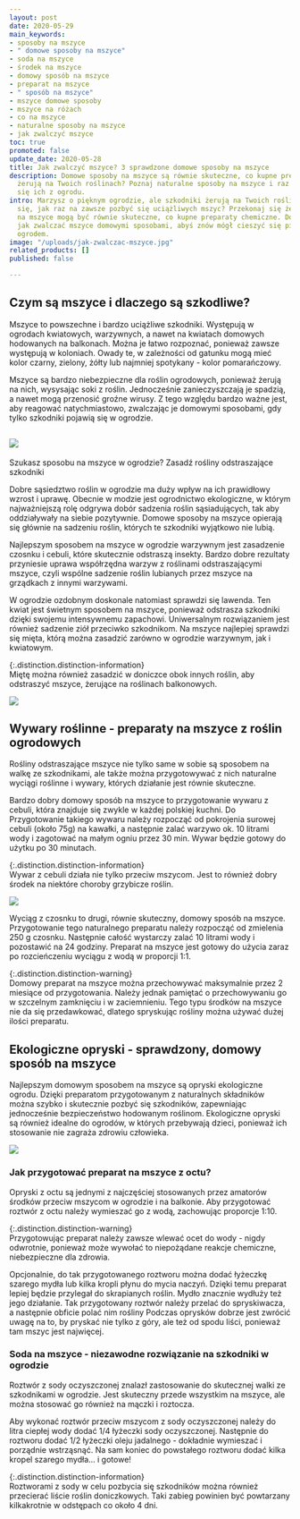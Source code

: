 ```yaml
---
layout: post
date: 2020-05-29
main_keywords:
- sposoby na mszyce
- " domowe sposoby na mszyce"
- soda na mszyce
- środek na mszyce
- domowy sposób na mszyce
- preparat na mszyce
- " sposób na mszyce"
- mszyce domowe sposoby
- mszyce na różach
- co na mszyce
- naturalne sposoby na mszyce
- jak zwalczyć mszyce
toc: true
promoted: false
update_date: 2020-05-28
title: Jak zwalczyć mszyce? 3 sprawdzone domowe sposoby na mszyce
description: Domowe sposoby na mszyce są równie skuteczne, co kupne preparaty. Szkodniki
  żerują na Twoich roślinach? Poznaj naturalne sposoby na mszyce i raz na zawsze pozbądź
  się ich z ogrodu.
intro: Marzysz o pięknym ogrodzie, ale szkodniki żerują na Twoich roślinach? Zastanawiasz
  się, jak raz na zawsze pozbyć się uciążliwych mszyc? Przekonaj się że domowe sposoby
  na mszyce mogą być równie skuteczne, co kupne preparaty chemiczne. Dowiedz się,
  jak zwalczać mszyce domowymi sposobami, abyś znów mógł cieszyć się pięknym i zdrowym
  ogrodem.
image: "/uploads/jak-zwalczac-mszyce.jpg"
related_products: []
published: false

---
```

## Czym są mszyce i dlaczego są szkodliwe?

Mszyce to powszechne i bardzo uciążliwe szkodniki. Występują w ogrodach kwiatowych, warzywnych, a nawet na kwiatach domowych hodowanych na balkonach. Można je łatwo rozpoznać, ponieważ zawsze występują w koloniach. Owady te, w zależności od gatunku mogą mieć kolor czarny, zielony, żółty lub najmniej spotykany - kolor pomarańczowy. 

Mszyce są bardzo niebezpieczne dla roślin ogrodowych, ponieważ żerują na nich, wysysając soki z roślin. Jednocześnie zanieczyszczają je spadzią, a nawet mogą przenosić groźne wirusy. Z tego względu bardzo ważne jest, aby reagować natychmiastowo, zwalczając je domowymi sposobami, gdy tylko szkodniki pojawią się w ogrodzie. 

## ![](/uploads/mszyce-dlaczego-sa-szkodliwe.jpg)  
Szukasz sposobu na mszyce w ogrodzie? Zasadź rośliny odstraszające szkodniki

Dobre sąsiedztwo roślin w ogrodzie ma duży wpływ na ich prawidłowy wzrost i uprawę. Obecnie w modzie jest ogrodnictwo ekologiczne, w którym najważniejszą rolę odgrywa dobór sadzenia roślin sąsiadujących, tak aby oddziaływały na siebie pozytywnie. Domowe sposoby na mszyce opierają się głównie na sadzeniu roślin, których te szkodniki wyjątkowo nie lubią.

Najlepszym sposobem na mszyce w ogrodzie warzywnym jest zasadzenie czosnku i cebuli, które skutecznie odstraszą insekty. Bardzo dobre rezultaty przyniesie uprawa współrzędna warzyw z roślinami odstraszającymi mszyce, czyli wspólne sadzenie roślin lubianych przez mszyce na grządkach z innymi warzywami. 

W ogrodzie ozdobnym doskonale natomiast sprawdzi się lawenda. Ten kwiat jest świetnym sposobem na mszyce, ponieważ odstrasza szkodniki dzięki swojemu intensywnemu zapachowi. Uniwersalnym rozwiązaniem jest również sadzenie ziół przeciwko szkodnikom. Na mszyce najlepiej sprawdzi się mięta, którą można zasadzić zarówno w ogrodzie warzywnym, jak i kwiatowym. 

{:.distinction.distinction-information}  
Miętę można również zasadzić w doniczce obok innych roślin, aby odstraszyć mszyce, żerujące na roślinach balkonowych.

![](/uploads/mieta-przeciw-mszycom.jpg)

## Wywary roślinne - preparaty na mszyce z roślin ogrodowych

Rośliny odstraszające mszyce nie tylko same w sobie są sposobem na walkę ze szkodnikami, ale także można przygotowywać z nich naturalne wyciągi roślinne i wywary, których działanie jest równie skuteczne. 

Bardzo dobry domowy sposób na mszyce to przygotowanie wywaru z cebuli, która znajduje się zwykle w każdej polskiej kuchni. Do Przygotowanie takiego wywaru należy rozpocząć od pokrojenia surowej cebuli (około 75g) na kawałki, a następnie zalać warzywo ok. 10 litrami wody i zagotować na małym ogniu przez 30 min. Wywar będzie gotowy do użytku po 30 minutach. 

{:.distinction.distinction-information}  
Wywar z cebuli działa nie tylko przeciw mszycom. Jest to również dobry środek na niektóre choroby grzybicze roślin.

![](/uploads/preparat-na-mszyce-z-cebuli.jpg)  
  
Wyciąg z czosnku to drugi, równie skuteczny, domowy sposób na mszyce. Przygotowanie tego naturalnego preparatu należy rozpocząć od zmielenia 250 g czosnku. Następnie całość wystarczy zalać 10 litrami wody i pozostawić na 24 godziny. Preparat na mszyce jest gotowy do użycia zaraz po rozcieńczeniu wyciągu z wodą w proporcji 1:1. 

{:.distinction.distinction-warning}  
Domowy preparat na mszyce można przechowywać maksymalnie przez 2 miesiące od przygotowania. Należy jednak pamiętać o przechowywaniu go w szczelnym zamknięciu i w zaciemnieniu. Tego typu środków na mszyce nie da się przedawkować, dlatego spryskując rośliny można używać dużej ilości preparatu.

## Ekologiczne opryski - sprawdzony, domowy sposób na mszyce

Najlepszym domowym sposobem na mszyce są opryski ekologiczne ogrodu. Dzięki preparatom przygotowanym z naturalnych składników można szybko i skutecznie pozbyć się szkodników, zapewniając jednocześnie bezpieczeństwo hodowanym roślinom. Ekologiczne opryski są również idealne do ogrodów, w których przebywają dzieci, ponieważ ich stosowanie nie zagraża zdrowiu człowieka. 

![](/uploads/naturalne-opryski-sposob-na-mszyce.jpg)

### Jak przygotować preparat na mszyce z octu?

Opryski z octu są jednymi z najczęściej stosowanych przez amatorów środków przeciw mszycom w ogrodzie i na balkonie. Aby przygotować roztwór z octu należy wymieszać go z wodą, zachowując  proporcje 1:10. 

{:.distinction.distinction-warning}  
Przygotowując preparat należy zawsze wlewać ocet do wody - nigdy odwrotnie, ponieważ może wywołać to niepożądane reakcje chemiczne, niebezpieczne dla zdrowia.

Opcjonalnie, do tak przygotowanego roztworu można dodać łyżeczkę szarego mydła lub kilka kropli płynu do mycia naczyń. Dzięki temu preparat lepiej będzie przylegał do skrapianych roślin. Mydło znacznie wydłuży też jego działanie.  Tak przygotowany roztwór należy przelać do spryskiwacza, a następnie obficie polać nim rośliny Podczas oprysków dobrze jest zwrócić uwagę na to, by pryskać nie tylko z góry, ale też od spodu liści, ponieważ tam mszyc jest najwięcej.

### Soda na mszyce - niezawodne rozwiązanie na szkodniki w ogrodzie

Roztwór z sody oczyszczonej znalazł zastosowanie do skutecznej walki ze szkodnikami w ogrodzie. Jest skuteczny przede wszystkim na  mszyce, ale można stosować go również na mączki i roztocza.  

Aby wykonać roztwór przeciw mszycom z sody oczyszczonej należy do litra ciepłej wody dodać 1/4 łyżeczki sody oczyszczonej. Następnie  do roztworu dodać 1/2 łyżeczki oleju jadalnego - dokładnie wymieszać i porządnie wstrząsnąć. Na sam koniec do powstałego roztworu dodać kilka kropel szarego mydła... i gotowe!

{:.distinction.distinction-information}  
Roztworami z sody w celu pozbycia się szkodników można również przecierać liście roślin doniczkowych. Taki zabieg powinien być powtarzany kilkakrotnie w odstępach co około 4 dni.
